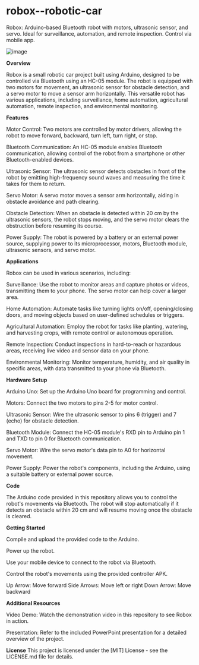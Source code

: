 # robox--robotic-car
Robox: Arduino-based Bluetooth robot with motors, ultrasonic sensor, and servo. Ideal for surveillance, automation, and remote inspection. Control via mobile app.

![image](https://github.com/biswadeep-roy/robox--robotic-car/assets/74821633/43046c9b-d9ac-42d0-aec5-8fdabd52355d)


**Overview**

Robox is a small robotic car project built using Arduino, designed to be controlled via Bluetooth using an HC-05 module. The robot is equipped with two motors for movement, an ultrasonic sensor for obstacle detection, and a servo motor to move a sensor arm horizontally. This versatile robot has various applications, including surveillance, home automation, agricultural automation, remote inspection, and environmental monitoring.

**Features**

Motor Control: Two motors are controlled by motor drivers, allowing the robot to move forward, backward, turn left, turn right, or stop.

Bluetooth Communication: An HC-05 module enables Bluetooth communication, allowing control of the robot from a smartphone or other Bluetooth-enabled devices.

Ultrasonic Sensor: The ultrasonic sensor detects obstacles in front of the robot by emitting high-frequency sound waves and measuring the time it takes for them to return.

Servo Motor: A servo motor moves a sensor arm horizontally, aiding in obstacle avoidance and path clearing.

Obstacle Detection: When an obstacle is detected within 20 cm by the ultrasonic sensors, the robot stops moving, and the servo motor clears the obstruction before resuming its course.

Power Supply: The robot is powered by a battery or an external power source, supplying power to its microprocessor, motors, Bluetooth module, ultrasonic sensors, and servo motor.



**Applications**

Robox can be used in various scenarios, including:

Surveillance: Use the robot to monitor areas and capture photos or videos, transmitting them to your phone. The servo motor can help cover a larger area.

Home Automation: Automate tasks like turning lights on/off, opening/closing doors, and moving objects based on user-defined schedules or triggers.

Agricultural Automation: Employ the robot for tasks like planting, watering, and harvesting crops, with remote control or autonomous operation.

Remote Inspection: Conduct inspections in hard-to-reach or hazardous areas, receiving live video and sensor data on your phone.

Environmental Monitoring: Monitor temperature, humidity, and air quality in specific areas, with data transmitted to your phone via Bluetooth.

**Hardware Setup**

Arduino Uno: Set up the Arduino Uno board for programming and control.

Motors: Connect the two motors to pins 2-5 for motor control.

Ultrasonic Sensor: Wire the ultrasonic sensor to pins 6 (trigger) and 7 (echo) for obstacle detection.

Bluetooth Module: Connect the HC-05 module's RXD pin to Arduino pin 1 and TXD to pin 0 for Bluetooth communication.

Servo Motor: Wire the servo motor's data pin to A0 for horizontal movement.

Power Supply: Power the robot's components, including the Arduino, using a suitable battery or external power source.

**Code**

The Arduino code provided in this repository allows you to control the robot's movements via Bluetooth. The robot will stop automatically if it detects an obstacle within 20 cm and will resume moving once the obstacle is cleared.

**Getting Started**

Compile and upload the provided code to the Arduino.

Power up the robot.

Use your mobile device to connect to the robot via Bluetooth.

Control the robot's movements using the provided controller APK.

Up Arrow: Move forward
Side Arrows: Move left or right
Down Arrow: Move backward

**Additional Resources**

Video Demo: Watch the demonstration video in this repository to see Robox in action.

Presentation: Refer to the included PowerPoint presentation for a detailed overview of the project.
 
**License**
This project is licensed under the [MIT] License - see the LICENSE.md file for details.
